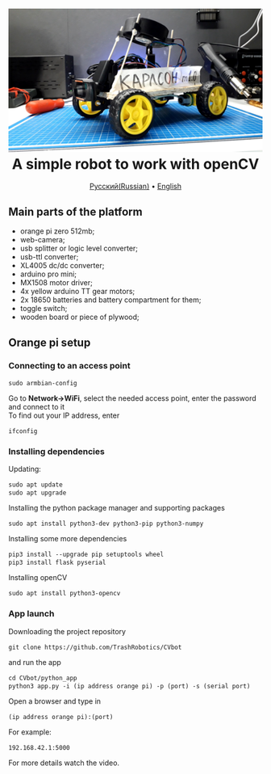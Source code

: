 <h1 align="center">
  <a href="https://youtu.be/SoLUaoV-Cu4"><img src="https://github.com/TrashRobotics/CVbot/blob/main/img/robot.jpeg" alt="A robot to work with openCV" width="800"></a>
  <br>
	A simple robot to work with openCV
  <br>
</h1>

<p align="center">
  <a href="https://github.com/TrashRobotics/CVbot/blob/main/README.md">Русский(Russian)</a> •
  <a href="https://github.com/TrashRobotics/CVbot/blob/main/README-en.md">English</a> 
</p>

## Main parts of the platform
* orange pi zero 512mb;
* web-camera;
* usb splitter or logic level converter;
* usb-ttl converter;
* XL4005 dc/dc converter;  
* arduino pro mini;
* MX1508 motor driver;
* 4x yellow arduino TT gear motors;
* 2x 18650 batteries and battery compartment for them;
* toggle switch;
* wooden board or piece of plywood;

## Orange pi setup

### Connecting to an access point
```shell
sudo armbian-config
```
Go to **Network->WiFi**, select the needed access point,
enter the password and connect to it    
To find out your IP address, enter
```shell
ifconfig
```

### Installing dependencies
Updating:
```shell
sudo apt update
sudo apt upgrade
```
Installing the python package manager and supporting packages
```shell
sudo apt install python3-dev python3-pip python3-numpy
```
Installing some more dependencies
```shell
pip3 install --upgrade pip setuptools wheel
pip3 install flask pyserial 
```
Installing openCV
```shell
sudo apt install python3-opencv
```

### App launch
Downloading the project repository
```shell
git clone https://github.com/TrashRobotics/CVbot
```
and run the app
```shell
cd CVbot/python_app
python3 app.py -i (ip address orange pi) -p (port) -s (serial port)
```
Open a browser and type in
```shell
(ip address orange pi):(port)
```
For example:
```shell
192.168.42.1:5000
```     

For more details watch the video.
